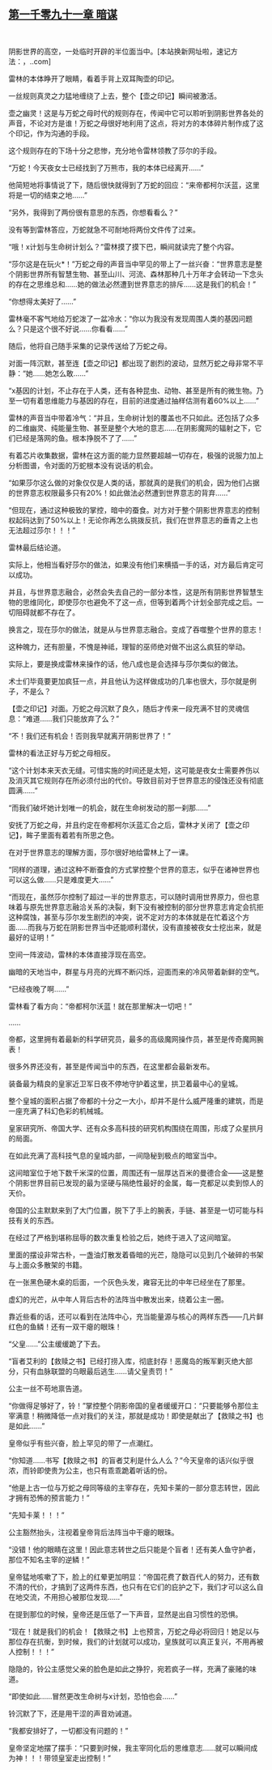 ## [第一千零九十一章 暗谋](https://www.xxbiquge.com/11_11222/9054217.html)
﻿

  阴影世界的高空，一处临时开辟的半位面当中。[本站换新网址啦，速记方法：，..com]

  雷林的本体睁开了眼睛，看着手背上双耳陶壶的印记。

  一丝规则真灵之力猛地缠绕了上去，整个【壶之印记】瞬间被激活。

  壶之幽灵！这是与万蛇之母时代的规则存在，传闻中它可以聆听到阴影世界各处的声音，不论对方是谁！万蛇之母很好地利用了这点，将对方的本体碎片制作成了这个印记，作为沟通的手段。

  这个规则存在的下场十分之悲惨，充分地令雷林领教了莎尔的手段。

  “万蛇！今天夜女士已经找到了万熊市，我的本体已经离开……”

  他简短地将事情说了下，随后很快就得到了万蛇的回应：“来帝都柯尔沃蓝，这里将是一切的结束之地……”

  “另外，我得到了两份很有意思的东西，你想看看么？”

  没有等到雷林答应，万蛇就急不可耐地将两份文件传了过来。

  “哦！x计划与生命树计划么？”雷林摸了摸下巴，瞬间就读完了整个内容。

  “莎尔这是在玩火*！”万蛇之母的声音当中罕见的带上了一丝兴奋：“世界意志是整个阴影世界所有智慧生物、甚至山川、河流、森林那种几十万年才会转动一下念头的存在之思维总和……她的做法必然遭到世界意志的排斥……这是我们的机会！”

  “你想得太美好了……”

  雷林毫不客气地给万蛇泼了一盆冷水：“你以为我没有发现周围人类的基因问题么？只是这个很不好说……你看看……”

  随后，他将自己随手采集的记录传送给了万蛇之母。

  对面一阵沉默，甚至连【壶之印记】都出现了剧烈的波动，显然万蛇之母非常不平静：“她……她怎么敢……”

  “x基因的计划，不止存在于人类，还有各种昆虫、动物、甚至是所有的微生物。乃至一切有着思维能力与基因的存在，目前的进度通过抽样估测有着60%以上……”

  雷林的声音当中带着冷气：“并且，生命树计划的覆盖也不只如此。还包括了众多的二维幽灵、纯能量生物、甚至是整个大地的意志……在阴影魔网的辐射之下，它们已经是落网的鱼。根本挣脱不了了……”

  有着芯片收集数据，雷林在这方面的能力显然要超越一切存在，极强的说服力加上分析图谱，令对面的万蛇根本没有说话的机会。

  “如果莎尔这么做的对象仅仅是人类的话，那就真的是我们的机会，因为他们占据的世界意志权限最多只有20%！如此做法必然遭到世界意志的背弃……”

  “但现在，通过这种极致的掌控，暗中的蚕食。对方对于整个阴影世界意志的控制权起码达到了50%以上！无论你再怎么挑拨反抗，我们在世界意志的垂青之上也无法超过莎尔！！！”

  雷林最后结论道。

  实际上，他相当看好莎尔的做法，如果没有他们来横插一手的话，对方最后肯定可以成功。

  并且，与世界意志融合，必然会失去自己的一部分本性，这是所有阴影世界智慧生物的思维同化，即使莎尔也避免不了这一点，但等到着两个计划全部完成之后。一切阻碍就都不存在了。

  换言之，现在莎尔的做法，就是从与世界意志融合。变成了吞噬整个世界的意志！

  这种魄力，还有胆量，不愧是神祗，理智的巫师绝对做不出这么疯狂的举动。

  实际上，要是换成雷林来操作的话，他八成也是会选择与莎尔类似的做法。

  术士们毕竟要更加疯狂一点，并且他认为这样做成功的几率也很大，莎尔就是例子，不是么？

  【壶之印记】对面。万蛇之母沉默了良久，随后才传来一段充满不甘的灵魂信息：“难道……我们只能放弃了么？”

  “不！我们还有机会！否则我早就离开阴影世界了！”

  雷林的看法正好与万蛇之母相反。

  “这个计划本来天衣无缝。可惜实施的时间还是太短，这可能是夜女士需要养伤以及消灭其它规则存在所必须付出的代价。导致目前对于世界意志的侵蚀还没有彻底圆满……”

  “而我们破坏她计划唯一的机会，就在生命树发动的那一刹那……”

  安抚了万蛇之母，并且约定在帝都柯尔沃蓝汇合之后，雷林才关闭了【壶之印记】，眸子里面有着若有所思之色。

  在对于世界意志的理解方面，莎尔很好地给雷林上了一课。

  “同样的道理，通过这种不断蚕食的方式掌控整个世界的意志，似乎在诸神世界也可以这么做……只是难度更大……”

  “而现在，虽然莎尔控制了超过一半的世界意志，可以随时调用世界原力，但也意味着与原先世界意志融洽关系的决裂，剩下没有被控制的部分世界意志肯定会抗拒这种腐蚀，甚至与莎尔发生剧烈的冲突，说不定对方的本体就是在忙着这个方面……而我与万蛇在阴影世界当中还能顺利潜伏，没有直接被夜女士挖出来，就是最好的证明！”

  空间一阵波动，雷林的本体直接浮现在高空。

  幽暗的天地当中，群星与月亮的光辉不断闪烁，迎面而来的冷风带着新鲜的空气。

  “已经夜晚了啊……”

  雷林看了看方向：“帝都柯尔沃蓝！就在那里解决一切吧！”

  ……

  帝都，这里拥有着最新的科学研究员，最多的高级魔网操作员，甚至是传奇魔网腕表！

  很多外界还没有，甚至是传闻当中的东西，在这里都会最新发布。

  装备最为精良的皇家近卫军日夜不停地守护着这里，拱卫着最中心的皇城。

  整个皇城的面积占据了帝都的十分之一大小，却并不是什么威严隆重的建筑，而是一座充满了科幻色彩的机械城。

  皇家研究所、帝国大学、还有众多高科技的研究机构围绕在周围，形成了众星拱月的局面。

  在如此充满了高科技气息的皇城内部，一间隐秘到极点的暗室当中。

  这间暗室位于地下数千米深的位置，周围还有一层厚达百米的曼德合金——这是整个阴影世界目前已发现的最为坚硬与隔绝性最好的金属，每一克都足以卖到惊人的天价。

  帝国的公主默默来到了大门位置，脱下了手上的腕表，手链、甚至是一切可能与科技有关的东西。

  在经过了严格到堪称屈辱的数次重复检验之后，她终于进入了这间暗室。

  里面的摆设非常古朴，一盏油灯散发着昏暗的光芒，隐隐可以见到几个破碎的书架与上面众多散架的书籍。

  在一张黑色硬木桌的后面，一个灰色头发，雍容无比的中年已经坐在了那里。

  虚幻的光芒，从中年人背后古朴的法阵当中散发出来，绕着公主一圈。

  靠近些看的话，还可以看到在法阵中心，充当能量源与核心的两样东西——几片鲜红色的鱼鳞！还有一双干瘪的眼珠！

  “父皇……”公主缓缓跪了下去。

  “盲者艾利的【救赎之书】已经打捞入库，彻底封存！恶魔岛的叛军剿灭绝大部分，只有血脉联盟的乌眼最后逃生……请父皇责罚！”

  公主一丝不苟地禀告道。

  “你做得足够好了，铃！”掌控整个阴影帝国的皇者缓缓开口：“只要能够令那位主宰满意！稍微降低一点对我们的关注，那就是成功！即使是献出了【救赎之书】也是如此……”

  皇帝似乎有些兴奋，脸上罕见的带了一点潮红。

  “你知道……书写【救赎之书】的盲者艾利是什么人么？”今天皇帝的话兴似乎很浓，而铃即使贵为公主，也只有乖乖跪着听话的份。

  “他是上古一位与万蛇之母同等级的主宰存在，先知卡莱的一部分意志转世，因此才拥有恐怖的预言能力！”

  “先知卡莱！！！”

  公主豁然抬头，注视着皇帝背后法阵当中干瘪的眼珠。

  “没错！他的眼睛在这里！因此意志转世之后只能是个盲者！还有美人鱼守护者，那位不知名主宰的逆鳞！”

  皇帝猛地咳嗽了下，脸上的红晕更加明显：“帝国花费了数百代人的努力，还有数不清的代价，才搞到了这两件东西，也只有在它们的庇护之下，我们才可以这么自在地交流，不用担心被那位发现……”

  在提到那位的时候，皇帝还是压低了一下声音，显然是出自习惯性的恐惧。

  “现在！就是我们的机会！【救赎之书】上也预言，万蛇之母必将回归！她足以与那位存在抗衡，到时候，我们的计划就可以成功，皇族就可以真正复兴，不用再被人控制！！！”

  隐隐的，铃公主感觉父亲的脸色是如此之狰狞，宛若疯子一样，充满了豪赌的味道。

  “即使如此……冒然更改生命树与x计划，恐怕也会……”

  铃沉默了下，还是用干涩的声音劝诫道。

  “我都安排好了，一切都没有问题的！”

  皇帝坚定地摆了摆手：“只要到时候，我主宰同化后的思维意志……就可以瞬间成为神！！！带领皇室走出控制！”

  
